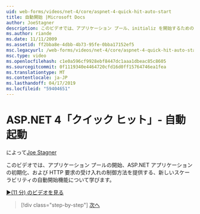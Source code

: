 ```yaml
---
uid: web-forms/videos/net-4/core/aspnet-4-quick-hit-auto-start
title: 自動開始 |Microsoft Docs
author: JoeStagner
description: このビデオでは、アプリケーション プール、initializ を開始するための制御方法を提供する、新しいスケーラビリティの自動開始機能について学びます.
ms.author: riande
ms.date: 11/11/2009
ms.assetid: ff2bba8e-4dbb-4b73-95fe-0bba17152ef5
msc.legacyurl: /web-forms/videos/net-4/core/aspnet-4-quick-hit-auto-start
msc.type: video
ms.openlocfilehash: c1e0a596cf9928ebf8447dc1aaa1dbeac85c8605
ms.sourcegitcommit: 0f1119340e4464720cfd16d0ff15764746ea1fea
ms.translationtype: MT
ms.contentlocale: ja-JP
ms.lasthandoff: 04/17/2019
ms.locfileid: "59404651"
---
```

# <a name="aspnet-4-quick-hit---auto-start"></a>ASP.NET 4「クイック ヒット」- 自動起動

によって[Joe Stagner](https://github.com/JoeStagner)

このビデオでは、アプリケーション プールの開始、ASP.NET アプリケーションの初期化、および HTTP 要求の受け入れの制御方法を提供する、新しいスケーラビリティの自動開始機能について学びます。 

[&#9654;(11 分) のビデオを見る](https://channel9.msdn.com/Blogs/ASP-NET-Site-Videos/aspnet-4-quick-hit-auto-start)

> [!div class="step-by-step"]
> [次へ](aspnet-4-quick-hit-clean-webconfig-files.md)
